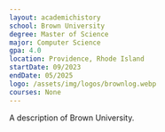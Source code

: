 ```yaml
---
layout: academichistory
school: Brown University
degree: Master of Science
major: Computer Science 
gpa: 4.0
location: Providence, Rhode Island
startDate: 09/2023
endDate: 05/2025
logo: /assets/img/logos/brownlog.webp
courses: None
---
```


A description of Brown University.